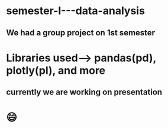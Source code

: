 # semester-I---data-analysis
## We had a group project on 1st semester 
# Libraries used--> pandas(pd), plotly(pl), and more
## currently we are working on presentation
# :smile:
